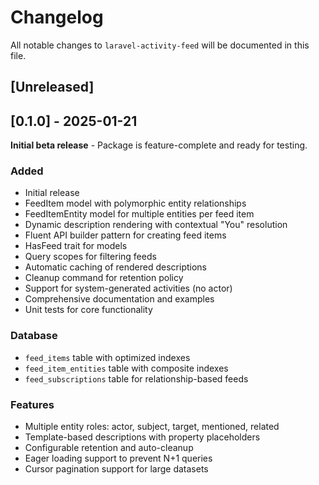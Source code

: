 # Changelog

All notable changes to `laravel-activity-feed` will be documented in this file.

## [Unreleased]

## [0.1.0] - 2025-01-21

**Initial beta release** - Package is feature-complete and ready for testing.

### Added
- Initial release
- FeedItem model with polymorphic entity relationships
- FeedItemEntity model for multiple entities per feed item
- Dynamic description rendering with contextual "You" resolution
- Fluent API builder pattern for creating feed items
- HasFeed trait for models
- Query scopes for filtering feeds
- Automatic caching of rendered descriptions
- Cleanup command for retention policy
- Support for system-generated activities (no actor)
- Comprehensive documentation and examples
- Unit tests for core functionality

### Database
- `feed_items` table with optimized indexes
- `feed_item_entities` table with composite indexes
- `feed_subscriptions` table for relationship-based feeds

### Features
- Multiple entity roles: actor, subject, target, mentioned, related
- Template-based descriptions with property placeholders
- Configurable retention and auto-cleanup
- Eager loading support to prevent N+1 queries
- Cursor pagination support for large datasets
